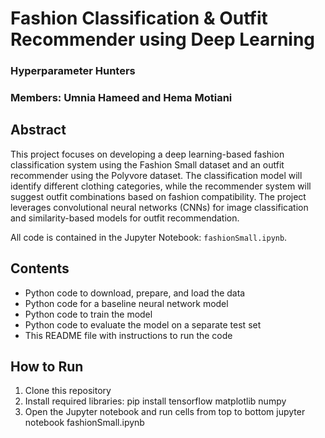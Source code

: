 # Fashion Classification & Outfit Recommender using Deep Learning

### Hyperparameter Hunters

### Members: Umnia Hameed and Hema Motiani

## Abstract

This project focuses on developing a deep learning-based fashion classification system using the Fashion Small dataset and an outfit recommender using the Polyvore dataset. The classification model will identify different clothing categories, while the recommender system will suggest outfit combinations based on fashion compatibility. The project leverages convolutional neural networks (CNNs) for image classification and similarity-based models for outfit recommendation.

All code is contained in the Jupyter Notebook: `fashionSmall.ipynb`.

## Contents

- Python code to download, prepare, and load the data  
- Python code for a baseline neural network model  
- Python code to train the model  
- Python code to evaluate the model on a separate test set  
- This README file with instructions to run the code  

## How to Run

1. Clone this repository
2. Install required libraries:
   pip install tensorflow matplotlib numpy
3. Open the Jupyter notebook and run cells from top to bottom
   jupyter notebook fashionSmall.ipynb


